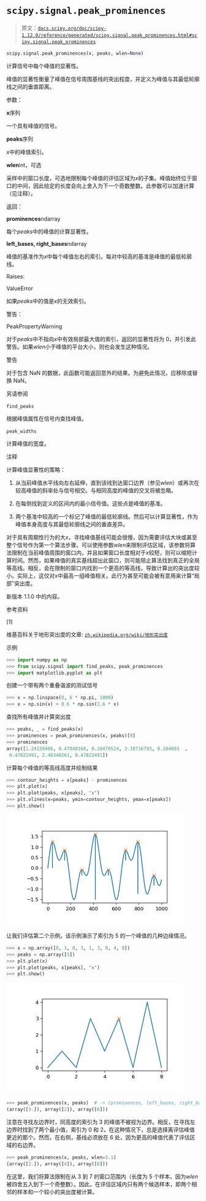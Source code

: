 # `scipy.signal.peak_prominences`

> 原文：[`docs.scipy.org/doc/scipy-1.12.0/reference/generated/scipy.signal.peak_prominences.html#scipy.signal.peak_prominences`](https://docs.scipy.org/doc/scipy-1.12.0/reference/generated/scipy.signal.peak_prominences.html#scipy.signal.peak_prominences)

```py
scipy.signal.peak_prominences(x, peaks, wlen=None)
```

计算信号中每个峰值的显著性。

峰值的显著性衡量了峰值在信号周围基线的突出程度，并定义为峰值与其最低轮廓线之间的垂直距离。

参数：

**x**序列

一个具有峰值的信号。

**peaks**序列

*x*中的峰值索引。

**wlen**int，可选

采样中的窗口长度，可选地限制每个峰值的评估区域为*x*的子集。峰值始终位于窗口的中间，因此给定的长度会向上舍入为下一个奇数整数。此参数可以加速计算（见注释）。

返回：

**prominences**ndarray

每个*peaks*中的峰值的计算显著性。

**left_bases, right_bases**ndarray

峰值的基准作为*x*中每个峰值左右的索引。每对中较高的基准是峰值的最低轮廓线。

Raises:

ValueError

如果*peaks*中的值是*x*的无效索引。

警告：

PeakPropertyWarning

对于*peaks*中不指向*x*中有效局部最大值的索引，返回的显著性将为 0，并引发此警告。如果*wlen*小于峰值的平台大小，则也会发生这种情况。

警告

对于包含 NaN 的数据，此函数可能返回意外的结果。为避免此情况，应移除或替换 NaN。

另请参阅

`find_peaks`

根据峰值属性在信号内查找峰值。

`peak_widths`

计算峰值的宽度。

注释

计算峰值显著性的策略：

1.  从当前峰值水平线向左右延伸，直到该线到达窗口边界（参见*wlen*）或再次在较高峰值的斜率处与信号相交。与相同高度的峰值的交叉将被忽略。

1.  在每侧找到定义的区间内的最小信号值。这些点是峰值的基准。

1.  两个基准中较高的一个标记了峰值的最低轮廓线。然后可以计算显著性，作为峰值本身高度与其最低轮廓线之间的垂直差异。

对于具有周期性行为的大*x*，寻找峰值基线可能会很慢，因为需要评估大块或甚至整个信号作为第一个算法步骤。可以使用参数*wlen*来限制评估区域，该参数将算法限制在当前峰值周围的窗口内，并且如果窗口长度相对于*x*较短，则可以缩短计算时间。然而，如果峰值的真实基线超出此窗口，则可能阻止算法找到真正的全局等高线。相反，会在限制的窗口内找到一个更高的等高线，导致计算出的突出度较小。实际上，这仅对*x*中最高一组峰值相关。此行为甚至可能会被有意用来计算“局部”突出度。

新版本 1.1.0 中的内容。

参考资料

[1]

维基百科关于地形突出度的文章: [`zh.wikipedia.org/wiki/地形突出度`](https://zh.wikipedia.org/wiki/地形突出度)

示例

```py
>>> import numpy as np
>>> from scipy.signal import find_peaks, peak_prominences
>>> import matplotlib.pyplot as plt 
```

创建一个带有两个重叠谐波的测试信号

```py
>>> x = np.linspace(0, 6 * np.pi, 1000)
>>> x = np.sin(x) + 0.6 * np.sin(2.6 * x) 
```

查找所有峰值并计算突出度

```py
>>> peaks, _ = find_peaks(x)
>>> prominences = peak_prominences(x, peaks)[0]
>>> prominences
array([1.24159486, 0.47840168, 0.28470524, 3.10716793, 0.284603  ,
 0.47822491, 2.48340261, 0.47822491]) 
```

计算每个峰值的等高线高度并绘制结果

```py
>>> contour_heights = x[peaks] - prominences
>>> plt.plot(x)
>>> plt.plot(peaks, x[peaks], "x")
>>> plt.vlines(x=peaks, ymin=contour_heights, ymax=x[peaks])
>>> plt.show() 
```

![../../_images/scipy-signal-peak_prominences-1_00_00.png](img/db2d8ae290c824b984f178b41dce96ef.png)

让我们评估第二个示例，该示例演示了索引为 5 的一个峰值的几种边缘情况。

```py
>>> x = np.array([0, 1, 0, 3, 1, 3, 0, 4, 0])
>>> peaks = np.array([5])
>>> plt.plot(x)
>>> plt.plot(peaks, x[peaks], "x")
>>> plt.show() 
```

![../../_images/scipy-signal-peak_prominences-1_01_00.png](img/0304de73b4fe4686b9a0d202e44e91a9.png)

```py
>>> peak_prominences(x, peaks)  # -> (prominences, left_bases, right_bases)
(array([3.]), array([2]), array([6])) 
```

注意在寻找左边界时，同高度的索引为 3 的峰值不被视为边界。相反，在寻找左边界时找到了两个最小值，索引为 0 和 2，在这种情况下，总是选择离评估峰值更近的那个。然而，在右侧，基线必须放在 6 处，因为更高的峰值代表了评估区域的右边界。

```py
>>> peak_prominences(x, peaks, wlen=3.1)
(array([2.]), array([4]), array([6])) 
```

在这里，我们将算法限制在从 3 到 7 的窗口范围内（长度为 5 个样本，因为*wlen*被四舍五入到下一个奇整数）。因此，在评估区域内只有两个候选样本，即两个相邻的样本和一个较小的突出度被计算。
